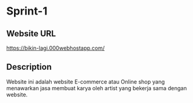 # Sprint-1

## Website URL
  https://bikin-lagi.000webhostapp.com/
  
  
## Description
  Website ini adalah website E-commerce atau Online shop yang menawarkan jasa membuat karya oleh artist yang bekerja sama dengan website.
